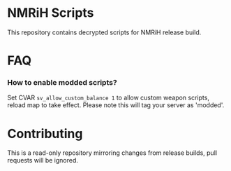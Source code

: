 # NMRiH Scripts
This repository contains decrypted scripts for NMRiH release build.

# FAQ
### How to enable modded scripts?
Set CVAR `sv_allow_custom_balance 1` to allow custom weapon scripts, reload map to take effect. Please note this will tag your server as 'modded'.

# Contributing
This is a read-only repository mirroring changes from release builds, pull requests will be ignored.
